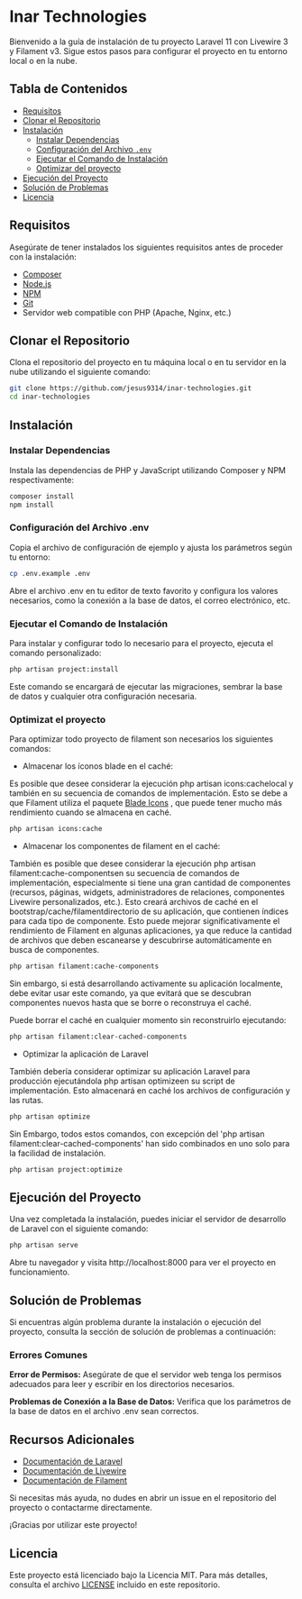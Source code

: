 # Inar Technologies

Bienvenido a la guía de instalación de tu proyecto Laravel 11 con Livewire 3 y Filament v3. Sigue estos pasos para configurar el proyecto en tu entorno local o en la nube.

## Tabla de Contenidos

-   [Requisitos](#requisitos)
-   [Clonar el Repositorio](#clonar-el-repositorio)
-   [Instalación](#instalación)
    -   [Instalar Dependencias](#instalar-dependencias)
    -   [Configuración del Archivo `.env`](#configuración-del-archivo-env)
    -   [Ejecutar el Comando de Instalación](#ejecutar-el-comando-de-instalación)
    -   [Optimizar del proyecto](#optimizar-el-proyecto)
-   [Ejecución del Proyecto](#ejecución-del-proyecto)
-   [Solución de Problemas](#solución-de-problemas)
-   [Licencia](#licencia)

## Requisitos

Asegúrate de tener instalados los siguientes requisitos antes de proceder con la instalación:

-   [Composer](https://getcomposer.org/)
-   [Node.js](https://nodejs.org/)
-   [NPM](https://www.npmjs.com/)
-   [Git](https://git-scm.com/)
-   Servidor web compatible con PHP (Apache, Nginx, etc.)

## Clonar el Repositorio

Clona el repositorio del proyecto en tu máquina local o en tu servidor en la nube utilizando el siguiente comando:

```bash
git clone https://github.com/jesus9314/inar-technologies.git
cd inar-technologies
```

## Instalación

### Instalar Dependencias

Instala las dependencias de PHP y JavaScript utilizando Composer y NPM respectivamente:

```bash
composer install
npm install
```

### Configuración del Archivo .env

Copia el archivo de configuración de ejemplo y ajusta los parámetros según tu entorno:

```bash
cp .env.example .env
```

Abre el archivo .env en tu editor de texto favorito y configura los valores necesarios, como la conexión a la base de datos, el correo electrónico, etc.

### Ejecutar el Comando de Instalación

Para instalar y configurar todo lo necesario para el proyecto, ejecuta el comando personalizado:

```bash
php artisan project:install
```

Este comando se encargará de ejecutar las migraciones, sembrar la base de datos y cualquier otra configuración necesaria.

### Optimizat el proyecto

Para optimizar todo proyecto de filament son necesarios los siguientes comandos:

-   Almacenar los íconos blade en el caché:

Es posible que desee considerar la ejecución php artisan icons:cachelocal y también en su secuencia de comandos de implementación. Esto se debe a que Filament utiliza el paquete <a href="https://blade-ui-kit.com/blade-icons" target="_blank"> Blade Icons</a> , que puede tener mucho más rendimiento cuando se almacena en caché.

```bash
php artisan icons:cache
```

-   Almacenar los componentes de filament en el caché:

También es posible que desee considerar la ejecución php artisan filament:cache-componentsen su secuencia de comandos de implementación, especialmente si tiene una gran cantidad de componentes (recursos, páginas, widgets, administradores de relaciones, componentes Livewire personalizados, etc.). Esto creará archivos de caché en el bootstrap/cache/filamentdirectorio de su aplicación, que contienen índices para cada tipo de componente. Esto puede mejorar significativamente el rendimiento de Filament en algunas aplicaciones, ya que reduce la cantidad de archivos que deben escanearse y descubrirse automáticamente en busca de componentes.

```bash
php artisan filament:cache-components
```

Sin embargo, si está desarrollando activamente su aplicación localmente, debe evitar usar este comando, ya que evitará que se descubran componentes nuevos hasta que se borre o reconstruya el caché.

Puede borrar el caché en cualquier momento sin reconstruirlo ejecutando:

```bash
php artisan filament:clear-cached-components
```

-   Optimizar la aplicación de Laravel

También debería considerar optimizar su aplicación Laravel para producción ejecutándola php artisan optimizeen su script de implementación. Esto almacenará en caché los archivos de configuración y las rutas.

```bash
php artisan optimize
```

Sin Embargo, todos estos comandos, con excepción del 'php artisan filament:clear-cached-components' han sido combinados en uno solo para la facilidad de instalación.

```bash
php artisan project:optimize
```

## Ejecución del Proyecto

Una vez completada la instalación, puedes iniciar el servidor de desarrollo de Laravel con el siguiente comando:

```bash
php artisan serve
```

Abre tu navegador y visita http://localhost:8000 para ver el proyecto en funcionamiento.

## Solución de Problemas

Si encuentras algún problema durante la instalación o ejecución del proyecto, consulta la sección de solución de problemas a continuación:

### Errores Comunes

**Error de Permisos:** Asegúrate de que el servidor web tenga los permisos adecuados para leer y escribir en los directorios necesarios.

**Problemas de Conexión a la Base de Datos:** Verifica que los parámetros de la base de datos en el archivo .env sean correctos.

## Recursos Adicionales

-   <a href="https://laravel.com/docs/11.x/releases" target="_blank">Documentación de Laravel</a>
-   <a href="https://livewire.laravel.com/docs/quickstart" target="_blank">Documentación de Livewire</a>
-   <a href="https://filamentphp.com/docs" target="_blank">Documentación de Filament</a>

Si necesitas más ayuda, no dudes en abrir un issue en el repositorio del proyecto o contactarme directamente.

¡Gracias por utilizar este proyecto!

## Licencia

Este proyecto está licenciado bajo la Licencia MIT. Para más detalles, consulta el archivo [LICENSE](LICENSE) incluido en este repositorio.
